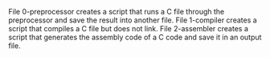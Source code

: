 File 0-preprocessor creates a script that runs a C file through the preprocessor and save the result into another file.
File 1-compiler creates a script that compiles a C file but does not link.
File 2-assembler creates a script that generates the assembly code of a C code and save it in an output file.
